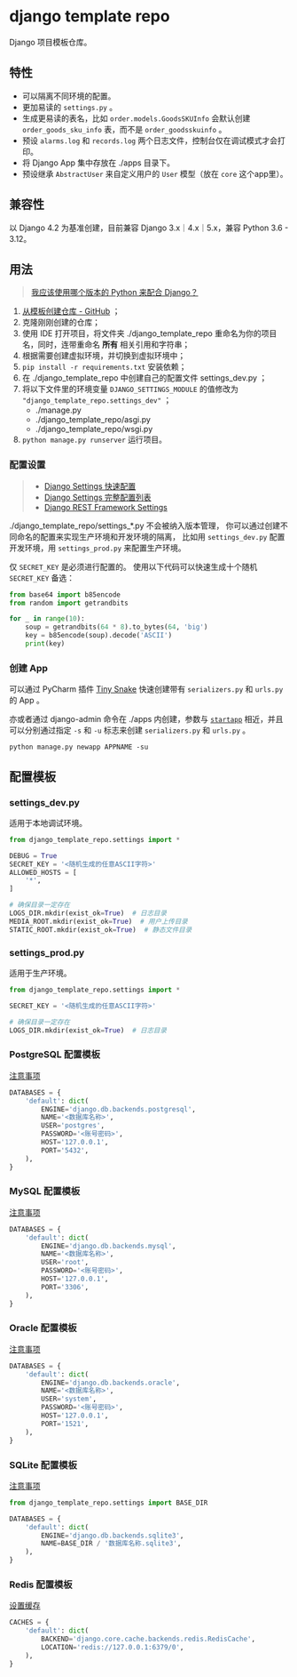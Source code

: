 # django template repo

Django 项目模板仓库。

## 特性

- 可以隔离不同环境的配置。
- 更加易读的 `settings.py` 。
- 生成更易读的表名，比如 `order.models.GoodsSKUInfo` 会默认创建 `order_goods_sku_info` 表，而不是 `order_goodsskuinfo` 。
- 预设 `alarms.log` 和 `records.log` 两个日志文件，控制台仅在调试模式才会打印。
- 将 Django App 集中存放在 ./apps 目录下。
- 预设继承 `AbstractUser` 来自定义用户的 `User` 模型（放在 `core` 这个app里）。

## 兼容性

以 Django 4.2 为基准创建，目前兼容 Django 3.x｜4.x｜5.x，兼容 Python 3.6 - 3.12。

## 用法

> [我应该使用哪个版本的 Python 来配合 Django？](https://docs.djangoproject.com/zh-hans/4.2/faq/install/#what-python-version-can-i-use-with-django)

1. [从模板创建仓库 - GitHub](https://docs.github.com/zh/repositories/creating-and-managing-repositories/creating-a-repository-from-a-template) ；
2. 克隆刚刚创建的仓库；
3. 使用 IDE 打开项目，将文件夹 ./django_template_repo 重命名为你的项目名，同时，连带重命名 **所有** 相关引用和字符串；
4. 根据需要创建虚拟环境，并切换到虚拟环境中；
5. `pip install -r requirements.txt` 安装依赖；
6. 在 ./django_template_repo 中创建自己的配置文件 settings_dev.py ；
7. 将以下文件里的环境变量 `DJANGO_SETTINGS_MODULE` 的值修改为 `"django_template_repo.settings_dev"` ；
   - ./manage.py
   - ./django_template_repo/asgi.py
   - ./django_template_repo/wsgi.py
8. `python manage.py runserver` 运行项目。

### 配置设置

> - [Django Settings 快速配置](https://docs.djangoproject.com/zh-hans/4.2/topics/settings/)
> - [Django Settings 完整配置列表](https://docs.djangoproject.com/zh-hans/4.2/ref/settings/)
> - [Django REST Framework Settings](https://www.django-rest-framework.org/api-guide/settings/)

./django_template_repo/settings_*.py 不会被纳入版本管理，
你可以通过创建不同命名的配置来实现生产环境和开发环境的隔离，
比如用 `settings_dev.py` 配置开发环境，用 `settings_prod.py` 来配置生产环境。

仅 `SECRET_KEY` 是必须进行配置的。
使用以下代码可以快速生成十个随机 `SECRET_KEY` 备选：

```python
from base64 import b85encode
from random import getrandbits

for _ in range(10):
    soup = getrandbits(64 * 8).to_bytes(64, 'big')
    key = b85encode(soup).decode('ASCII')
    print(key)
```

### 创建 App

可以通过 PyCharm 插件 [Tiny Snake](https://plugins.jetbrains.com/plugin/24140-tiny-snake/)
快速创建带有 `serializers.py` 和 `urls.py` 的 App 。

亦或者通过 django-admin 命令在 ./apps 内创建，参数与
[`startapp`](https://docs.djangoproject.com/zh-hans/4.2/ref/django-admin/#startapp)
相近，并且可以分别通过指定 `-s` 和 `-u` 标志来创建 `serializers.py` 和 `urls.py` 。

```shell
python manage.py newapp APPNAME -su
```

## 配置模板

### settings_dev.py

适用于本地调试环境。

```python
from django_template_repo.settings import *

DEBUG = True
SECRET_KEY = '<随机生成的任意ASCII字符>'
ALLOWED_HOSTS = [
    '*',
]

# 确保目录一定存在
LOGS_DIR.mkdir(exist_ok=True)  # 日志目录
MEDIA_ROOT.mkdir(exist_ok=True)  # 用户上传目录
STATIC_ROOT.mkdir(exist_ok=True)  # 静态文件目录
```

### settings_prod.py

适用于生产环境。

```python
from django_template_repo.settings import *

SECRET_KEY = '<随机生成的任意ASCII字符>'

# 确保目录一定存在
LOGS_DIR.mkdir(exist_ok=True)  # 日志目录
```

### PostgreSQL 配置模板

[注意事项](https://docs.djangoproject.com/zh-hans/4.2/ref/databases/#postgresql-notes)

```python
DATABASES = {
    'default': dict(
        ENGINE='django.db.backends.postgresql',
        NAME='<数据库名称>',
        USER='postgres',
        PASSWORD='<账号密码>',
        HOST='127.0.0.1',
        PORT='5432',
    ),
}
```

### MySQL 配置模板

[注意事项](https://docs.djangoproject.com/zh-hans/4.2/ref/databases/#mysql-notes)

```python
DATABASES = {
    'default': dict(
        ENGINE='django.db.backends.mysql',
        NAME='<数据库名称>',
        USER='root',
        PASSWORD='<账号密码>',
        HOST='127.0.0.1',
        PORT='3306',
    ),
}
```

### Oracle 配置模板

[注意事项](https://docs.djangoproject.com/zh-hans/4.2/ref/databases/#oracle-notes)

```python
DATABASES = {
    'default': dict(
        ENGINE='django.db.backends.oracle',
        NAME='<数据库名称>',
        USER='system',
        PASSWORD='<账号密码>',
        HOST='127.0.0.1',
        PORT='1521',
    ),
}
```

### SQLite 配置模板

[注意事项](https://docs.djangoproject.com/zh-hans/4.2/ref/databases/#sqlite-notes)

```python
from django_template_repo.settings import BASE_DIR

DATABASES = {
    'default': dict(
        ENGINE='django.db.backends.sqlite3',
        NAME=BASE_DIR / '数据库名称.sqlite3',
    ),
}
```

### Redis 配置模板

[设置缓存](https://docs.djangoproject.com/zh-hans/4.2/topics/cache/#redis)

```python
CACHES = {
    'default': dict(
        BACKEND='django.core.cache.backends.redis.RedisCache',
        LOCATION='redis://127.0.0.1:6379/0',
    ),
}
```
